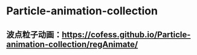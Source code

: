 # Particle-animation-collection
## 波点粒子动画：https://cofess.github.io/Particle-animation-collection/regAnimate/